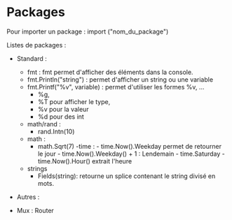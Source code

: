 # Packages

Pour importer un package : import ("nom_du_package")

Listes de packages :

- Standard :

  - fmt :
    fmt permet d'afficher des éléments dans la console.
  - fmt.Println("string") : permet d'afficher un string ou une variable
  - fmt.Printf("%v", variable) : permet d'utiliser les formes %v, ...
    - %g,
    - %T pour afficher le type,
    - %v pour la valeur
    - %d pour des int
  - math/rand :
    - rand.Intn(10)
  - math :
    - math.Sqrt(7)
      -time : - time.Now().Weekday permet de retourner le jour - time.Now().Weekday() + 1 : Lendemain - time.Saturday - time.Now().Hour() extrait l'heure
  - strings
    - Fields(string): retourne un splice contenant le string divisé en mots.

- Autres :
- Mux : Router
